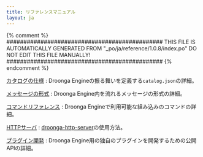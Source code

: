 ```yaml
---
title: リファレンスマニュアル
layout: ja
---
```


{% comment %}
##############################################
  THIS FILE IS AUTOMATICALLY GENERATED FROM
  "_po/ja/reference/1.0.8/index.po"
  DO NOT EDIT THIS FILE MANUALLY!
##############################################
{% endcomment %}


[カタログの仕様](catalog/)
: Droonga Engineの振る舞いを定義する`catalog.json`の詳細。

[メッセージの形式](message/)
: Droonga Engine内を流れるメッセージの形式の詳細。

[コマンドリファレンス](commands/)
: Droonga Engineで利用可能な組み込みのコマンドの詳細。

[HTTPサーバ](http-server/)
: [droonga-http-server](https://github.com/droonga/droonga-http-server)の使用方法。

[プラグイン開発](plugin/)
: Droonga Engine用の独自のプラグインを開発するための公開APIの詳細。
